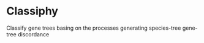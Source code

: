 # Classiphy
Classify gene trees basing on the processes generating species-tree gene-tree discordance
